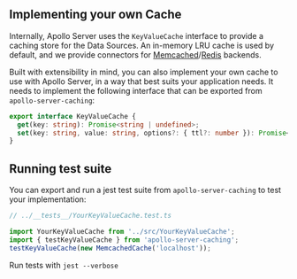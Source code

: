 ## Implementing your own Cache

Internally, Apollo Server uses the `KeyValueCache` interface to provide a caching store for the Data Sources. An in-memory LRU cache is used by default, and we provide connectors for [Memcached](../apollo-server-memcached)/[Redis](../apollo-server-redis) backends.

Built with extensibility in mind, you can also implement your own cache to use with Apollo Server, in a way that best suits your application needs. It needs to implement the following interface that can be exported from `apollo-server-caching`:

```typescript
export interface KeyValueCache {
  get(key: string): Promise<string | undefined>;
  set(key: string, value: string, options?: { ttl?: number }): Promise<void>;
}
```

## Running test suite

You can export and run a jest test suite from `apollo-server-caching` to test your implementation:

```typescript
// ../__tests__/YourKeyValueCache.test.ts

import YourKeyValueCache from '../src/YourKeyValueCache';
import { testKeyValueCache } from 'apollo-server-caching';
testKeyValueCache(new MemcachedCache('localhost'));
```

Run tests with `jest --verbose`
